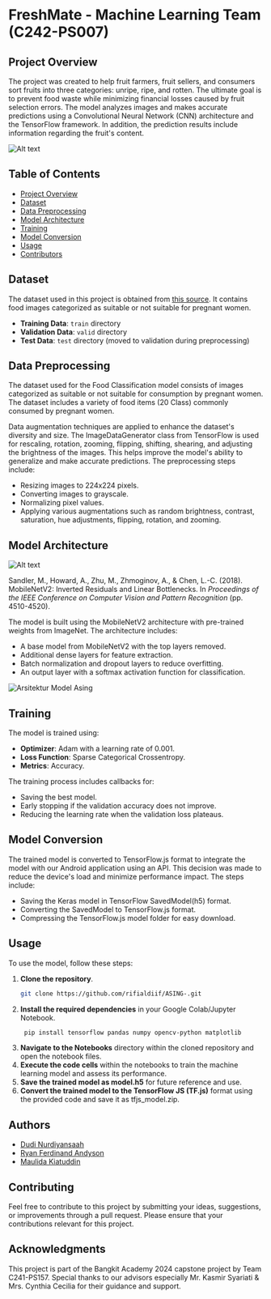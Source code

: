 # FreshMate - Machine Learning Team (C242-PS007)

## Project Overview

The project was created to help fruit farmers, fruit sellers, and consumers sort fruits into three categories: unripe, ripe, and rotten. The ultimate goal is to prevent food waste while minimizing financial losses caused by fruit selection errors. The model analyzes images and makes accurate predictions using a Convolutional Neural Network (CNN) architecture and the TensorFlow framework. In addition, the prediction results include information regarding the fruit's content.

![Alt text](img/Introduction🌛.png)

## Table of Contents

- [Project Overview](#project-overview)
- [Dataset](#dataset)
- [Data Preprocessing](#data-preprocessing)
- [Model Architecture](#model-architecture)
- [Training](#training)
- [Model Conversion](#model-conversion)
- [Usage](#usage)
- [Contributors](#contributors)

## Dataset

The dataset used in this project is obtained from [this source](https://storage.googleapis.com/dataset-dragon-frost/New_Asing_Classification.zip). It contains food images categorized as suitable or not suitable for pregnant women.

- **Training Data**: `train` directory
- **Validation Data**: `valid` directory
- **Test Data**: `test` directory (moved to validation during preprocessing)

## Data Preprocessing

The dataset used for the Food Classification model consists of images categorized as suitable or not suitable for consumption by pregnant women. The dataset includes a variety of food items (20 Class) commonly consumed by pregnant women.

Data augmentation techniques are applied to enhance the dataset's diversity and size. The ImageDataGenerator class from TensorFlow is used for rescaling, rotation, zooming, flipping, shifting, shearing, and adjusting the brightness of the images. This helps improve the model's ability to generalize and make accurate predictions.
The preprocessing steps include:

- Resizing images to 224x224 pixels.
- Converting images to grayscale.
- Normalizing pixel values.
- Applying various augmentations such as random brightness, contrast, saturation, hue adjustments, flipping, rotation, and zooming.

## Model Architecture

![Alt text](https://github.com/rifialdiif/ASING-/assets/95648865/dc6776a8-01ec-4366-b618-483a40d4622e)

Sandler, M., Howard, A., Zhu, M., Zhmoginov, A., & Chen, L.-C. (2018). MobileNetV2: Inverted Residuals and Linear Bottlenecks. In *Proceedings of the IEEE Conference on Computer Vision and Pattern Recognition* (pp. 4510-4520).

The model is built using the MobileNetV2 architecture with pre-trained weights from ImageNet. The architecture includes:

- A base model from MobileNetV2 with the top layers removed.
- Additional dense layers for feature extraction.
- Batch normalization and dropout layers to reduce overfitting.
- An output layer with a softmax activation function for classification.

![Arsitektur Model Asing](img/model_architecture.png)

## Training

The model is trained using:

- **Optimizer**: Adam with a learning rate of 0.001.
- **Loss Function**: Sparse Categorical Crossentropy.
- **Metrics**: Accuracy.

The training process includes callbacks for:

- Saving the best model.
- Early stopping if the validation accuracy does not improve.
- Reducing the learning rate when the validation loss plateaus.

## Model Conversion

The trained model is converted to TensorFlow.js format to integrate the model with our Android application using an API. This decision was made to reduce the device's load and minimize performance impact. The steps include:

- Saving the Keras model in TensorFlow SavedModel(h5) format.
- Converting the SavedModel to TensorFlow.js format.
- Compressing the TensorFlow.js model folder for easy download.

## Usage

To use the model, follow these steps:

1. **Clone the repository**.
   ```sh
   git clone https://github.com/rifialdiif/ASING-.git
2. **Install the required dependencies** in your Google Colab/Jupyter Notebook.
   ```sh
    pip install tensorflow pandas numpy opencv-python matplotlib
3. **Navigate to the Notebooks** directory within the cloned repository and open the notebook files.
4. **Execute the code cells** within the notebooks to train the machine learning model and assess its performance.
5. **Save the trained model as model.h5** for future reference and use.
6. **Convert the trained model to the TensorFlow JS (TF.js)** format using the provided code and save it as tfjs_model.zip.

## Authors

- [Dudi Nurdiyansaah](https://github.com/dudinurdiyans)
- [Ryan Ferdinand Andyson](https://github.com/ryanfa03)
- [Maulida Kiatuddin](https://github.com/moliirsa)

## Contributing
Feel free to contribute to this project by submitting your ideas, suggestions, or improvements through a pull request. Please ensure that your contributions relevant for this project.

## Acknowledgments
This project is part of the Bangkit Academy 2024 capstone project by Team C241-PS157. Special thanks to our advisors especially Mr. Kasmir Syariati & Mrs. Cynthia Cecilia  for their guidance and support.
